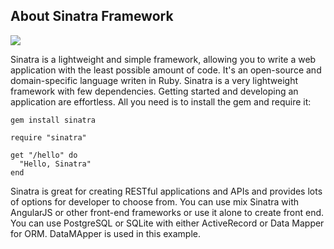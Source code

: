 ## About Sinatra Framework
![](http://ddi-dev.com/uploads/media/news/0001/01/thumb_505_news_main.jpeg)

Sinatra is a lightweight and simple framework, allowing you to write a web application with the least possible amount of code. It's an open-source and domain-specific language writen in Ruby. Sinatra is a very lightweight framework with few dependencies. Getting started and developing an application are effortless. All you need is to install the gem and require it:

` gem install sinatra `
```
require "sinatra"

get "/hello" do	
  "Hello, Sinatra"	
end
```

Sinatra is great for creating RESTful applications and APIs and provides lots of options for developer to choose from. You can use mix Sinatra with AngularJS or other front-end frameworks or use it alone to create front end. You can use PostgreSQL or SQLite with either ActiveRecord or Data Mapper for ORM. DataMApper is used in this example.









